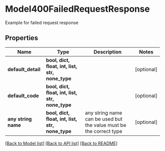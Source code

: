 # Model400FailedRequestResponse

Example for failed request response

## Properties
Name | Type | Description | Notes
------------ | ------------- | ------------- | -------------
**default_detail** | **bool, dict, float, int, list, str, none_type** |  | [optional] 
**default_code** | **bool, dict, float, int, list, str, none_type** |  | [optional] 
**any string name** | **bool, dict, float, int, list, str, none_type** | any string name can be used but the value must be the correct type | [optional]

[[Back to Model list]](../README.md#documentation-for-models) [[Back to API list]](../README.md#documentation-for-api-endpoints) [[Back to README]](../README.md)


